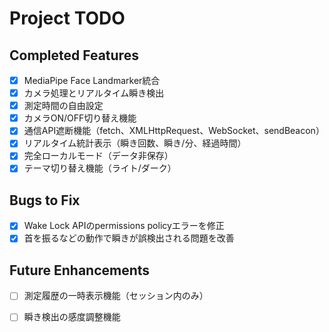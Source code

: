 # Project TODO

## Completed Features
- [x] MediaPipe Face Landmarker統合
- [x] カメラ処理とリアルタイム瞬き検出
- [x] 測定時間の自由設定
- [x] カメラON/OFF切り替え機能
- [x] 通信API遮断機能（fetch、XMLHttpRequest、WebSocket、sendBeacon）
- [x] リアルタイム統計表示（瞬き回数、瞬き/分、経過時間）
- [x] 完全ローカルモード（データ非保存）
- [x] テーマ切り替え機能（ライト/ダーク）

## Bugs to Fix
- [x] Wake Lock APIのpermissions policyエラーを修正
- [x] 首を振るなどの動作で瞬きが誤検出される問題を改善

## Future Enhancements
- [ ] 測定履歴の一時表示機能（セッション内のみ）
- [ ] 瞬き検出の感度調整機能

